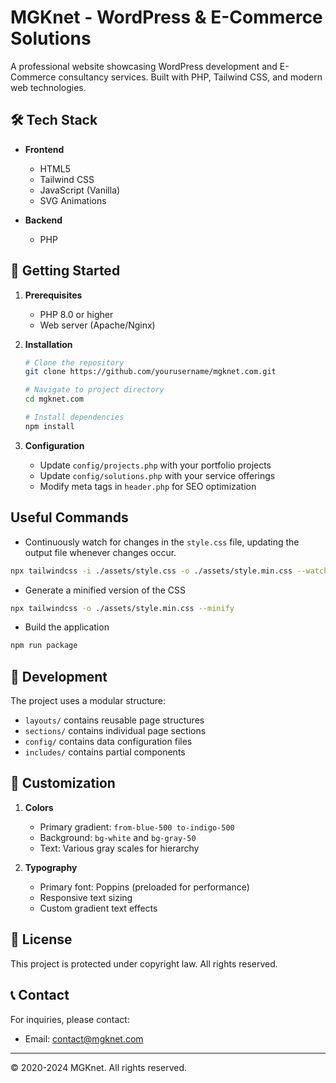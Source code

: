 # MGKnet - WordPress & E-Commerce Solutions

A professional website showcasing WordPress development and E-Commerce consultancy services. Built with PHP, Tailwind CSS, and modern web technologies.

## 🛠 Tech Stack

- **Frontend**
  - HTML5
  - Tailwind CSS
  - JavaScript (Vanilla)
  - SVG Animations
  
- **Backend**
  - PHP

## 🚦 Getting Started

1. **Prerequisites**
   - PHP 8.0 or higher
   - Web server (Apache/Nginx)

2. **Installation**

   ```bash
   # Clone the repository
   git clone https://github.com/yourusername/mgknet.com.git
   
   # Navigate to project directory
   cd mgknet.com
   
   # Install dependencies
   npm install

   ```

3. **Configuration**
   - Update `config/projects.php` with your portfolio projects
   - Update `config/solutions.php` with your service offerings
   - Modify meta tags in `header.php` for SEO optimization

## Useful Commands

- Continuously watch for changes in the `style.css` file, updating the output file whenever changes occur.

```bash
npx tailwindcss -i ./assets/style.css -o ./assets/style.min.css --watch
```

* Generate a minified version of the CSS

```bash
npx tailwindcss -o ./assets/style.min.css --minify 
```

* Build the application

```bash
npm run package
```

## 🔧 Development

The project uses a modular structure:

- `layouts/` contains reusable page structures
- `sections/` contains individual page sections
- `config/` contains data configuration files
- `includes/` contains partial components

## 🎨 Customization

1. **Colors**
   - Primary gradient: `from-blue-500 to-indigo-500`
   - Background: `bg-white` and `bg-gray-50`
   - Text: Various gray scales for hierarchy

2. **Typography**
   - Primary font: Poppins (preloaded for performance)
   - Responsive text sizing
   - Custom gradient text effects

## 📄 License

This project is protected under copyright law. All rights reserved.

## 📞 Contact

For inquiries, please contact:

- Email: <contact@mgknet.com>

---

© 2020-2024 MGKnet. All rights reserved.
